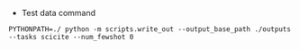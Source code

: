 - Test data command
```
PYTHONPATH=./ python -m scripts.write_out --output_base_path ./outputs --tasks scicite --num_fewshot 0
```


